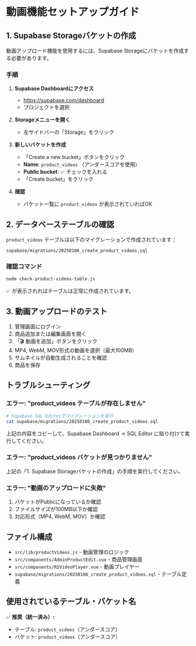 # 動画機能セットアップガイド

## 1. Supabase Storageバケットの作成

動画アップロード機能を使用するには、Supabase Storageにバケットを作成する必要があります。

### 手順

1. **Supabase Dashboardにアクセス**
   - https://supabase.com/dashboard
   - プロジェクトを選択

2. **Storageメニューを開く**
   - 左サイドバーの「Storage」をクリック

3. **新しいバケットを作成**
   - 「Create a new bucket」ボタンをクリック
   - **Name**: `product_videos` （アンダースコアを使用）
   - **Public bucket**: ✅ チェックを入れる
   - 「Create bucket」をクリック

4. **確認**
   - バケット一覧に `product_videos` が表示されていればOK

## 2. データベーステーブルの確認

`product_videos` テーブルは以下のマイグレーションで作成されています：

```
supabase/migrations/20250106_create_product_videos.sql
```

### 確認コマンド

```bash
node check-product-videos-table.js
```

✅ が表示されればテーブルは正常に作成されています。

## 3. 動画アップロードのテスト

1. 管理画面にログイン
2. 商品追加または編集画面を開く
3. 「🎬 動画を追加」ボタンをクリック
4. MP4, WebM, MOV形式の動画を選択（最大100MB）
5. サムネイルが自動生成されることを確認
6. 商品を保存

## トラブルシューティング

### エラー: "product_videos テーブルが存在しません"

```bash
# Supabase SQL Editorでマイグレーションを実行
cat supabase/migrations/20250106_create_product_videos.sql
```

上記の内容をコピーして、Supabase Dashboard → SQL Editor に貼り付けて実行してください。

### エラー: "product_videos バケットが見つかりません"

上記の「1. Supabase Storageバケットの作成」の手順を実行してください。

### エラー: "動画のアップロードに失敗"

1. バケットがPublicになっているか確認
2. ファイルサイズが100MB以下か確認
3. 対応形式（MP4, WebM, MOV）か確認

## ファイル構成

- `src/lib/productVideos.js` - 動画管理のロジック
- `src/components/AdminProductEdit.vue` - 商品管理画面
- `src/components/R2VideoPlayer.vue` - 動画プレイヤー
- `supabase/migrations/20250106_create_product_videos.sql` - テーブル定義

## 使用されているテーブル・バケット名

✅ **推奨（統一済み）:**
- テーブル: `product_videos`（アンダースコア）
- バケット: `product_videos`（アンダースコア）
